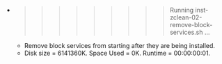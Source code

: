 * >>>>>>>>> Running inst-zclean-02-remove-block-services.sh ...
  * Remove block services from starting after they are being installed.
  * Disk size = 6141360K. Space Used = 0K. Runtime = 00:00:00:01.
